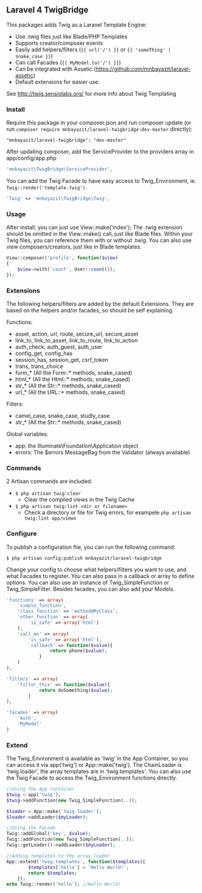 ## Laravel 4 TwigBridge

This packages adds Twig as a Laravel Template Engine:

* Use .twig files just like Blade/PHP Templates
* Supports creator/composer events
* Easily add helpers/filters (`{{ url('/') }}` or `{{ 'someThing' | snake_case }}`)
* Can call Facades (`{{ MyModel.to('/') }}`)
* Can be integrated with Assetic (https://github.com/mnbayazit/laravel-assetic)
* Default extensions for easier use.

See http://twig.sensiolabs.org/ for more info about Twig Templating
    
### Install
Require this package in your composer.json and run composer update (or run `composer require mnbayazit/laravel-twigbridge:dev-master` directly):

    "mnbayazit/laravel-twigbridge": "dev-master"

After updating composer, add the ServiceProvider to the providers array in app/config/app.php

```php
'mnbayazit\TwigBridge\ServiceProvider',
```

You can add the Twig Facade to have easy access to Twig_Environment, ie. `Twig::render('template.twig')`.

```php
'Twig' => 'mnbayazit\TwigBridge\Twig',
```

### Usage
After install, you can just use View::make('index');
The .twig extension should be omitted in the View::make() call, just like Blade files. Within your Twig files, you can reference them with or without .twig.
You can also use view composers/creators, just like in Blade templates.

```php
View::composer('profile', function($view)
{
	$view->with('count', User::count());
});
```

### Extensions

The following helpers/filters are added by the default Extensions. They are based on the helpers and/or facades, so should be self explaining.

Functions:
 * asset, action, url, route, secure_url, secure_asset
 * link_to, link_to_asset, link_to_route, link_to_action
 * auth_check, auth_guest, auth_user
 * config_get, config_has
 * session_has, session_get, csrf_token
 * trans, trans_choice
 * form_* (All the Form::* methods, snake_cased)
 * html_* (All the Html::* methods, snake_cased)
 * str_* (All the Str::* methods, snake_cased)
 * url_* (All the URL::* methods, snake_cased)
 
Filters:
 * camel_case, snake_case, studly_case
 * str_* (All the Str::* methods, snake_cased)
 
Global variables:
 * app: the Illuminate\Foundation\Application object
 * errors: The $errors MessageBag from the Validator (always available)
 
 
### Commands

2 Artisan commands are included:
 * `$ php artisan twig:clear`
    - Clear the compiled views in the Twig Cache
 * `$ php artisan twig:lint <dir or filename>`
    - Check a directory or file for Twig errors, for exampele `php artisan twig:lint app/views`
    
### Configure
To publish a configuration file, you can run the following command:

```
$ php artisan config:publish mnbayazit/laravel-twigbridge
```

Change your config to choose what helpers/filters you want to use, and what Facades to register. You can also pass in a callback or array to define options.
You can also use an instance of Twig_SimpleFunction or Twig_SimpleFilter. Besides facades, you can also add your Models.

```php
'functions' => array(
	'simple_function',
	'class_function' => 'method@MyClass',
	'other_function' => array(
		'is_safe' => array('html')
	),
	'call_me' => array(
		'is_safe' => array('html'),
		'callback' => function($value){ 
				return phone($value);
			}
	)
),

'filters' => array(
	'filter_this' => function($value){
			return doSomething($value);
		}
),

'facades' => array(
	'Auth', 
	'MyModel'
)
```

### Extend

The Twig_Environment is available as 'twig' in the App Container, so you can access it via app('twig') or App::make('twig').
The ChainLoader is 'twig.loader', the array templates are in 'twig.templates'.
You can also use the Twig Facade to access the Twig_Environment functions directly.

```php
//Using the App container
$twig = app('twig');
$twig->addFunction(new Twig_SimpleFunction(..));

$loader = App::make('twig.loader');
$loader->addLoader($myLoader);

//Using the Facade
Twig::addGlobal('key', $value);
Twig::addFunction(new Twig_SimpleFunction(..));
Twig::getLoader()->addLoader($myLoader);

//Adding templates to the array loader
App::extend('twig.templates', function($templates){
        $templates['hello'] = 'Hello World!';
        return $templates;
    });
echo Twig::render('hello'); //Hello World!
 ```
